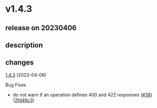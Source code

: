# v1.4.3

## release on 20230406
## description
## changes
<a href="https://github.com/stoplightio/spectral-owasp-ruleset/compare/v1.4.2...v1.4.3">1.4.3</a> (2023-04-06)

Bug Fixes

* do not warn if an operation defines 400 and 422 responses (<a href="https://github.com/stoplightio/spectral-owasp-ruleset/issues/38" data-hovercard-type="pull_request" data-hovercard-url="/stoplightio/spectral-owasp-ruleset/pull/38/hovercard">#38</a>) (<a href="https://github.com/stoplightio/spectral-owasp-ruleset/commit/2fd49c377794222352ff10dee99ed2a106c35199">2fd49c3</a>)

